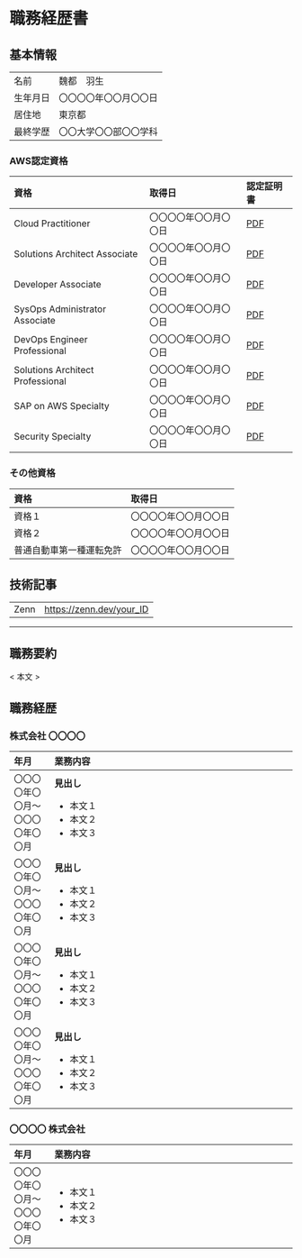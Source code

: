 # 職務経歴書

## 基本情報

<table>
  <tbody>
    <tr>
      <td align="left">名前</td>
      <td align="left">魏都　羽生</td>
    </tr>
    <tr>
      <td align="left">生年月日</td>
      <td align="left">〇〇〇〇年〇〇月〇〇日</td>
    </tr>
    <tr>
      <td align="left">居住地</td>
      <td align="left">東京都</td>
    </tr>    
    <tr>
      <td align="left">最終学歴</td>
      <td align="left">〇〇大学〇〇部〇〇学科</td>
    </tr> 
  </tbody>
</table>

### AWS認定資格

<table>
  <thead>
    <tr>
      <th align="left">資格</th>
      <th align="left">取得日</th>
      <th align="left">認定証明書</th>
    </tr>
  </thead>
  <tbody>
    <tr>
      <td align="left">Cloud Practitioner</td>
      <td align="left">〇〇〇〇年〇〇月〇〇日</td>
      <td align="left"><a href="https://github.com/user_name/repository_name-Abe/object/commit_id/path/file_name.pdf">PDF</a></td>
    </tr>
    <tr>
      <td align="left">Solutions Architect Associate</td>
      <td align="left">〇〇〇〇年〇〇月〇〇日</td>
      <td align="left"><a href="https://github.com/user_name/repository_name-Abe/object/commit_id/path/file_name.pdf">PDF</a></td>
    </tr>
    <tr>
      <td align="left">Developer Associate</td>
      <td align="left">〇〇〇〇年〇〇月〇〇日</td>
      <td align="left"><a href="https://github.com/user_name/repository_name-Abe/object/commit_id/path/file_name.pdf">PDF</a></td>
    </tr>    
    <tr>
      <td align="left">SysOps Administrator Associate</td>
      <td align="left">〇〇〇〇年〇〇月〇〇日</td>
      <td align="left"><a href="https://github.com/user_name/repository_name-Abe/object/commit_id/path/file_name.pdf">PDF</a></td>
    </tr> 
    <tr>
      <td align="left">DevOps Engineer Professional</td>
      <td align="left">〇〇〇〇年〇〇月〇〇日</td>
      <td align="left"><a href="https://github.com/user_name/repository_name-Abe/object/commit_id/path/file_name.pdf">PDF</a></td>
    </tr> 
    <tr>
      <td align="left">Solutions Architect Professional</td>
      <td align="left">〇〇〇〇年〇〇月〇〇日</td>
      <td align="left"><a href="https://github.com/user_name/repository_name-Abe/object/commit_id/path/file_name.pdf">PDF</a></td>
    </tr> 
    <tr>
      <td align="left">SAP on AWS Specialty</td>
      <td align="left">〇〇〇〇年〇〇月〇〇日</td>
      <td align="left"><a href="https://github.com/user_name/repository_name-Abe/object/commit_id/path/file_name.pdf">PDF</a></td>
    </tr> 
    <tr>
      <td align="left">Security Specialty</td>
      <td align="left">〇〇〇〇年〇〇月〇〇日</td>
      <td align="left"><a href="https://github.com/user_name/repository_name-Abe/object/commit_id/path/file_name.pdf">PDF</a></td>
    </tr> 
  </tbody>
</table>

### その他資格

<table>
  <thead>
    <tr>
      <th align="left">資格</th>
      <th align="left">取得日</th>
    </tr>
  </thead>
  <tbody>
    <tr>
      <td align="left">資格１</td>
      <td align="left">〇〇〇〇年〇〇月〇〇日</td>
    </tr>
    <tr>
      <td align="left">資格２</td>
      <td align="left">〇〇〇〇年〇〇月〇〇日</td>
    </tr>
    <tr>
      <td align="left">普通自動車第一種運転免許</td>
      <td align="left">〇〇〇〇年〇〇月〇〇日</td>
    </tr>    
  </tbody>
</table>

## 技術記事

<table>
  <tbody>
    <tr>
      <td align="left">Zenn</td>
      <td align="left"><a href="https://zenn.dev/your_ID">https://zenn.dev/your_ID</a></td>
    </tr> 
  </tbody>
</table>


---

## 職務要約

< 本文 >

## 職務経歴

### 株式会社 〇〇〇〇

<table>
  <colgroup>
    <col style="width: 10%">
    <col style="width: 60%">
  </colgroup>
  <thead>
    <tr>
      <th align="left">年月</th>
      <th align="left">業務内容</th>
    </tr>
  </thead>
  <tbody>
    <tr>
      <td align="left">〇〇〇〇年〇〇月〜<br>〇〇〇〇年〇〇月</td>
      <td align="left"><strong>見出し</strong>
        <ul>
          <li>本文１</li>
          <li>本文２</li>
          <li>本文３</li>
        </ul>
      </td>
    </tr>
    <tr>
      <td align="left">〇〇〇〇年〇〇月〜<br>〇〇〇〇年〇〇月</td>
      <td align="left"><strong>見出し</strong>
        <ul>
          <li>本文１</li>
          <li>本文２</li>
          <li>本文３</li>
        </ul>
      </td>
    </tr>
    <tr>
      <td align="left">〇〇〇〇年〇〇月〜<br>〇〇〇〇年〇〇月</td>
      <td align="left"><strong>見出し</strong>
        <ul>
          <li>本文１</li>
          <li>本文２</li>
          <li>本文３</li>
        </ul>
      </td>
    </tr>   
    <tr>
      <td align="left">〇〇〇〇年〇〇月〜<br>〇〇〇〇年〇〇月</td>
      <td align="left"><strong>見出し</strong>
        <ul>
          <li>本文１</li>
          <li>本文２</li>
          <li>本文３</li>
        </ul>
      </td>
    </tr>
  </tbody>
</table>

### 〇〇〇〇 株式会社

<table>
  <colgroup>
    <col style="width: 10%">
    <col style="width: 60%">
  </colgroup>
  <thead>
    <tr>
      <th align="left">年月</th>
      <th align="left">業務内容</th>
    </tr>
  </thead>
  <tbody>
    <tr>
      <td align="left">〇〇〇〇年〇〇月〜<br>〇〇〇〇年〇〇月</td>
      <td align="left">
        <ul>
          <li>本文１</li>
          <li>本文２</li>
          <li>本文３</li>
        </ul>
      </td>
    </tr>
  </tbody>
</table>

